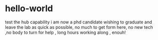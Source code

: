 # hello-world
test the hub capability
i am now a phd candidate wishing to graduate and leave the lab as quick as possible, no much to get form here, no new tech ,no body to turn for help , long hours working along , enouh!
